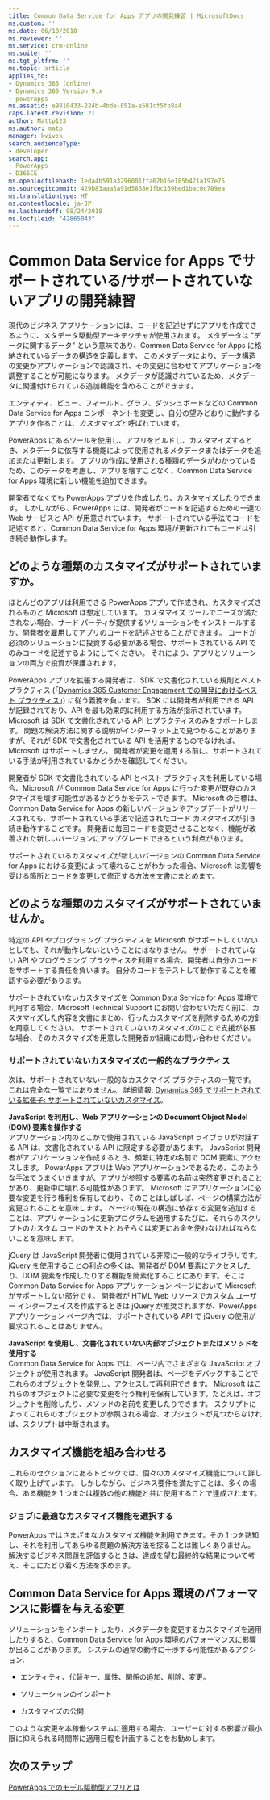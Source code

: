 ```yaml
---
title: Common Data Service for Apps アプリの開発練習 | MicrosoftDocs
ms.custom: ''
ms.date: 06/18/2018
ms.reviewer: ''
ms.service: crm-online
ms.suite: ''
ms.tgt_pltfrm: ''
ms.topic: article
applies_to:
- Dynamics 365 (online)
- Dynamics 365 Version 9.x
- powerapps
ms.assetid: e9810433-224b-4bde-851a-e581cf5fb8a4
caps.latest.revision: 21
author: Mattp123
ms.author: matp
manager: kvivek
search.audienceType:
- developer
search.app:
- PowerApps
- D365CE
ms.openlocfilehash: 1eda4b591a3296001ffa62b16e185b421a197e75
ms.sourcegitcommit: 429b83aaa5a91d5868e1fbc169bed1bac0c709ea
ms.translationtype: HT
ms.contentlocale: ja-JP
ms.lasthandoff: 08/24/2018
ms.locfileid: "42865043"
---
```

# <a name="common-data-service-for-apps-supported-and-unsupported-app-building-practices"></a>Common Data Service for Apps でサポートされている/サポートされていないアプリの開発練習

<!--
The way your organization works is unique. Some organizations have well-defined business processes that they apply using PowerApps apps. Others aren’t happy with their current business processes and use PowerApps to apply new data and processes to their business. Whatever situation you find yourself in, you’ll find a lot of customization capabilities in PowerApps so that it can work for your organization.  
  
 Of course you’re eager to get started, but please take a few minutes to read the content in this section. This will introduce you to important terms, give you some background about why things are done a certain way, and help you avoid potential problems in the future.  

## What is metadata and why should you care?  
 In the past, you may have customized business applications by editing the source code. This created complications because each organization had unique changes and it was very difficult, or extremely expensive, to upgrade. Then application developers started exposing application programming interfaces (APIs) so that other developers could interact with the application and add their own logic without touching the source code. This was moderately better because it means developers can extend the application without changing it. But it still requires a developer to write code.  -->
  
 現代のビジネス アプリケーションには、コードを記述せずにアプリを作成できるように、メタデータ駆動型アーキテクチャが使用されます。 メタデータは "データに関するデータ" という意味であり、Common Data Service for Apps に格納されているデータの構造を定義します。 このメタデータにより、データ構造の変更がアプリケーションで認識され、その変更に合わせてアプリケーションを調整することが可能になります。 メタデータが認識されているため、メタデータに関連付けられている追加機能を含めることができます。  

エンティティ、ビュー、フィールド、グラフ、ダッシュボードなどの Common Data Service for Apps コンポーネントを変更し、自分の望みどおりに動作するアプリを作ることは、*カスタマイズ*と呼ばれています。  
 
PowerApps にあるツールを使用し、アプリをビルドし、カスタマイズするとき、メタデータに依存する機能によって使用されるメタデータまたはデータを追加または更新します。 アプリの作成に使用される種類のデータがわかっているため、このデータを考慮し、アプリを壊すことなく、Common Data Service for Apps 環境に新しい機能を追加できます。 <!-- This way you should always be able to apply an update rollup or upgrade to the latest version and enjoy the best new features.  -->

<!--  
> **Customize or Configure?**   
> Most people say they want to customize the application, so we use the word “customize” to describe changing the system to make it work the way you want. Some people prefer to use the word “configure” because it suggests that no code was required to make changes. Call it whatever you like, we just want to make it clear that you don’t need to be a developer to customize or create PowerApps apps.  -->
  
開発者でなくても PowerApps アプリを作成したり、カスタマイズしたりできます。 しかしながら、PowerApps には、開発者がコードを記述するための一連の Web サービスと API が用意されています。 サポートされている手法でコードを記述すると、Common Data Service for Apps 環境が更新されてもコードは引き続き動作します。  
  
<a name="BKMK_SupportedCust"></a>   
## <a name="what-kinds-of-customizations-are-supported"></a>どのような種類のカスタマイズがサポートされていますか。  
 ほとんどのアプリは利用できる PowerApps アプリで作成され、カスタマイズされるものと Microsoft は想定しています。 カスタマイズ ツールでニーズが満たされない場合、サード パーティが提供するソリューションをインストールするか、開発者を雇用してアプリのコードを記述させることができます。 コードが必須のソリューションに投資する必要がある場合、サポートされている API でのみコードを記述するようにしてください。 それにより、アプリとソリューションの両方で投資が保護されます。  
  
 PowerApps アプリを拡張する開発者は、SDK で文書化されている規則とベスト プラクティス (「[Dynamics 365 Customer Engagement での開発におけるベスト プラクティス](https://docs.microsoft.com/dynamics365/customer-engagement/developer/best-practices-sdk)」) に従う義務を負います。 SDK には開発者が利用できる API が記録されており、API を最も効果的に利用する方法が指示されています。 Microsoft は SDK で文書化されている API とプラクティスのみをサポートします。 問題の解決方法に関する説明がインターネット上で見つかることがありますが、それが SDK で文書化されている API を活用するものでなければ、Microsoft はサポートしません。 開発者が変更を適用する前に、サポートされている手法が利用されているかどうかを確認してください。  
  
 開発者が SDK で文書化されている API とベスト プラクティスを利用している場合、Microsoft が Common Data Service for Apps に行った変更が既存のカスタマイズを壊す可能性があるかどうかをテストできます。 Microsoft の目標は、Common Data Service for Apps の新しいバージョンやアップデートがリリースされても、サポートされている手法で記述されたコード カスタマイズが引き続き動作することです。 開発者に毎回コードを変更させることなく、機能が改善された新しいバージョンにアップグレードできるという利点があります。  
  
 サポートされているカスタマイズが新しいバージョンの Common Data Service for Apps における変更によって壊れることがわかった場合、Microsoft は影響を受ける箇所とコードを変更して修正する方法を文書にまとめます。  
  
<a name="BKMK_Unsupported"></a>   
## <a name="what-kinds-of-customizations-arent-supported"></a>どのような種類のカスタマイズがサポートされていませんか。  
 特定の API やプログラミング プラクティスを Microsoft がサポートしていないとしても、それが動作しないということにはなりません。 <!--  “Unsupported by Microsoft” means exactly what it says: you can’t get support about these APIs or programming practices from Microsoft. We don’t test them and we don’t know if something we change will break them. We can’t predict what will happen if someone changes code in our application.  --> サポートされていない API やプログラミング プラクティスを利用する場合、開発者は自分のコードをサポートする責任を負います。 自分のコードをテストして動作することを確認する必要があります。  
  
 サポートされていないカスタマイズを Common Data Service for Apps 環境で利用する場合、Microsoft Technical Support にお問い合わせいただく前に、カスタマイズした内容を文書にまとめ、行ったカスタマイズを削除するための方針を用意してください。 サポートされていないカスタマイズのことで支援が必要な場合、そのカスタマイズを用意した開発者か組織にお問い合わせください。  
  
<a name="BKMK_CommonUnsupportedCustomizations"></a>   
### <a name="common-unsupported-customization-practices"></a>サポートされていないカスタマイズの一般的なプラクティス  
 次は、サポートされていない一般的なカスタマイズ プラクティスの一覧です。 これは完全な一覧ではありません。 詳細情報: [Dynamics 365 でサポートされている拡張子: サポートされていないカスタマイズ](https://docs.microsoft.com/dynamics365/customer-engagement/developer/supported-extensions#Unsupported)。 
 
**JavaScript を利用し、Web アプリケーションの Document Object Model (DOM) 要素を操作する**  
 アプリケーション内のどこかで使用されている JavaScript ライブラリが対話する API は、文書化されている API に限定する必要があります。 JavaScript 開発者がアプリケーションを作成するとき、頻繁に特定の名前で DOM 要素にアクセスします。 PowerApps アプリは Web アプリケーションであるため、このような手法でうまくいきますが、アプリが参照する要素の名前は突然変更されることがあり、更新中に壊れる可能性があります。 Microsoft はアプリケーションに必要な変更を行う権利を保有しており、そのことはしばしば、ページの構築方法が変更されることを意味します。 ページの現在の構造に依存する変更を追加することは、アプリケーションに更新プログラムを適用するたびに、それらのスクリプトのカスタム コードのテストとおそらくは変更にお金を使わなければならないことを意味します。  
  
 jQuery は JavaScript 開発者に使用されている非常に一般的なライブラリです。 jQuery を使用することの利点の多くは、開発者が DOM 要素にアクセスしたり、DOM 要素を作成したりする機能を簡素化することにあります。そこは Common Data Service for Apps アプリケーション ページにおいて Microsoft がサポートしない部分です。 開発者が HTML Web リソースでカスタム ユーザー インターフェイスを作成するときは jQuery が推奨されますが、PowerApps アプリケーション ページ内では、サポートされている API で jQuery の使用が要求されることはありません。  
  
 **JavaScript を使用し、文書化されていない内部オブジェクトまたはメソッドを使用する**  
Common Data Service for Apps では、ページ内でさまざまな JavaScript オブジェクトが使用されます。 JavaScript 開発者は、ページをデバッグすることでこれらのオブジェクトを発見し、アクセスして再利用できます。 Microsoft はこれらのオブジェクトに必要な変更を行う権利を保有しています。たとえば、オブジェクトを削除したり、メソッドの名前を変更したりできます。 スクリプトによってこれらのオブジェクトが参照される場合、オブジェクトが見つからなければ、スクリプトは中断されます。  <a name="BKMK_Metadata"></a>   
 
<a name="BKMK_CombineCustomizations"></a>   
## <a name="combine-customization-capabilities"></a>カスタマイズ機能を組み合わせる  
 これらのセクションにあるトピックでは、個々のカスタマイズ機能について詳しく取り上げています。 しかしながら、ビジネス要件を満たすことは、多くの場合、ある機能を 1 つまたは複数の他の機能と共に使用することで達成されます。  
  
<a name="BKMK_ChooseTheRightCustomization"></a>   
### <a name="choose-the-right-customization-capability-for-the-job"></a>ジョブに最適なカスタマイズ機能を選択する  
 PowerApps ではさまざまなカスタマイズ機能を利用できます。その 1 つを熟知し、それを利用してあらゆる問題の解決方法を探ることは難しくありません。 解決するビジネス問題を評価するときは、達成を望む最終的な結果について考え、そこにたどり着く方法を求めます。  
 
<a name="BKMK_changesinperformance"></a>   
## <a name="changes-that-affect-common-data-service-for-apps-environment-performance"></a>Common Data Service for Apps 環境のパフォーマンスに影響を与える変更  
 ソリューションをインポートしたり、メタデータを変更するカスタマイズを適用したりすると、Common Data Service for Apps 環境のパフォーマンスに影響が出ることがあります。 システムの通常の動作に干渉する可能性があるアクション:  
  
-   エンティティ、代替キー、属性、関係の追加、削除、変更。   
-   ソリューションのインポート
  
-   カスタマイズの公開 
  
このような変更を本稼働システムに適用する場合、ユーザーに対する影響が最小限に抑えられる時間帯に適用日程を計画することをお勧めします。   
  
  
## <a name="next-steps"></a>次のステップ  
[PowerApps でのモデル駆動型アプリとは](../../maker/model-driven-apps/model-driven-app-overview.md)

